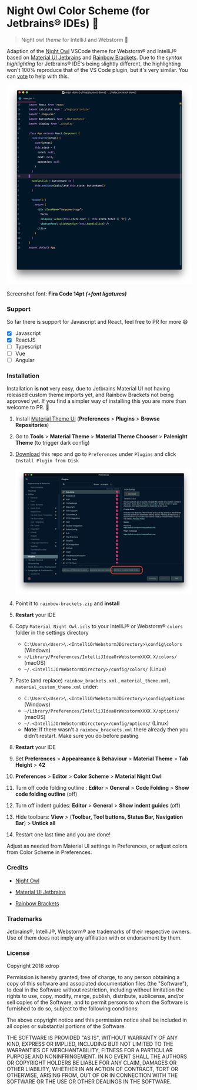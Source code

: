 # Night Owl Color Scheme (for Jetbrains® IDEs) 🌌  

> Night owl *theme* for IntelliJ and Webstorm :jack_o_lantern:

Adaption of the [Night Owl](https://marketplace.visualstudio.com/items?itemName=sdras.night-owl) VSCode theme for Webstorm® and IntelliJ® based on [Material UI Jetbrains](https://github.com/ChrisRM/material-theme-jetbrains) and [Rainbow Brackets](https://github.com/izhangzhihao/intellij-rainbow-brackets). Due to the *syntax highlighting* for Jetbrains® IDE's being slightly different, the highlighting won't 100% reproduce that of the VS Code plugin, but it's very similar. You can [vote](https://youtrack.jetbrains.com/issue/IDEABKL-5473) to help with this.

![Screenshot](screenshot.png)

Screenshot font: **Fira Code 14pt *(+font ligatures)***

### Support

So far there is support for Javascript and React, feel free to PR for more :smile:

- [x] Javascript
- [x] ReactJS
- [ ] Typescript
- [ ] Vue
- [ ] Angular

### Installation

Installation **is not** very easy, due to Jetbrains Material UI not having released custom theme imports yet, and Rainbow Brackets not being approved yet. If you find a simpler way of installing this you are more than welcome to PR. :star2:

1. Install [Material Theme UI](https://plugins.jetbrains.com/plugin/8006-material-theme-ui) (**Preferences** > **Plugins** > **Browse Repositories**)

2. Go to **Tools** > **Material Theme** > **Material Theme Chooser** >  **Palenight Theme** (to trigger dark config)

3. [Download](https://github.com/xdrop/night-owl-jetbrains/archive/1.0.1.zip) this repo and go to `Preferences` under `Plugins` and click `Install Plugin from Disk`

   ![Step 2](instructions1.png)

4. Point it to `rainbow-brackets.zip` and **install**

5. **Restart** your IDE

6. Copy `Material Night Owl.icls` to your IntelliJ® or Webstorm® `colors` folder in the settings directory 
    - `C:\Users\<User>\.<IntelliOrWebstormJDirectory>\config\colors` (Windows)
    - `~/Library/Preferences/IntelliJIdeaOrWebstormXXXX.X/colors/` (macOS)
    - `~/.<IntelliJOrWebstormDirectory>/config/colors/` (Linux)

7. Paste (and replace) `rainbow_brackets.xml` , `material_theme.xml`, `material_custom_theme.xml` under:

    - `C:\Users\<User>\.<IntelliOrWebstormJDirectory>\config\options` (Windows)
    - `~/Library/Preferences/IntelliJIdeaOrWebstormXXXX.X/options/` (macOS)
    - `~/.<IntelliJOrWebstormDirectory>/config/options/` (Linux)
    - **Note**: If there wasn't a `rainbow_brackets.xml` there already then you didn't restart. Make sure you do before pasting

8. **Restart** your IDE

9. Set **Preferences** > **Appeareance & Behaviour** > **Material Theme** > **Tab Height** > **42**

10. **Preferences** > **Editor** > **Color Scheme** > **Material Night Owl**

11. Turn off code folding outline : **Editor** > **General** > **Code Folding** > **Show code folding outline** (off)

12. Turn off indent guides: **Editor** > **General** > **Show indent guides** (off)

13. Hide toolbars: **View** > (**Toolbar, Tool buttons, Status Bar, Navigation Bar**) > **Untick all**

14. Restart one last time and you are done!



Adjust as needed from Material UI settings in Preferences, or adjust colors from Color Scheme in Preferences.



### Credits

- [Night Owl](https://marketplace.visualstudio.com/items?itemName=sdras.night-owl)

- [Material UI Jetbrains](https://github.com/ChrisRM/material-theme-jetbrains)

- [Rainbow Brackets](https://github.com/izhangzhihao/intellij-rainbow-brackets)




### Trademarks

Jetbrains®, IntelliJ®, Webstorm® are trademarks of their respective owners. Use of them does not imply any affiliation with or endorsement by them. 

### License

Copyright 2018 xdrop

Permission is hereby granted, free of charge, to any person obtaining a copy of this software and associated documentation files (the "Software"), to deal in the Software without restriction, including without limitation the rights to use, copy, modify, merge, publish, distribute, sublicense, and/or sell copies of the Software, and to permit persons to whom the Software is furnished to do so, subject to the following conditions:

The above copyright notice and this permission notice shall be included in all copies or substantial portions of the Software.

THE SOFTWARE IS PROVIDED "AS IS", WITHOUT WARRANTY OF ANY KIND, EXPRESS OR IMPLIED, INCLUDING BUT NOT LIMITED TO THE WARRANTIES OF MERCHANTABILITY, FITNESS FOR A PARTICULAR PURPOSE AND NONINFRINGEMENT. IN NO EVENT SHALL THE AUTHORS OR COPYRIGHT HOLDERS BE LIABLE FOR ANY CLAIM, DAMAGES OR OTHER LIABILITY, WHETHER IN AN ACTION OF CONTRACT, TORT OR OTHERWISE, ARISING FROM, OUT OF OR IN CONNECTION WITH THE SOFTWARE OR THE USE OR OTHER DEALINGS IN THE SOFTWARE.
